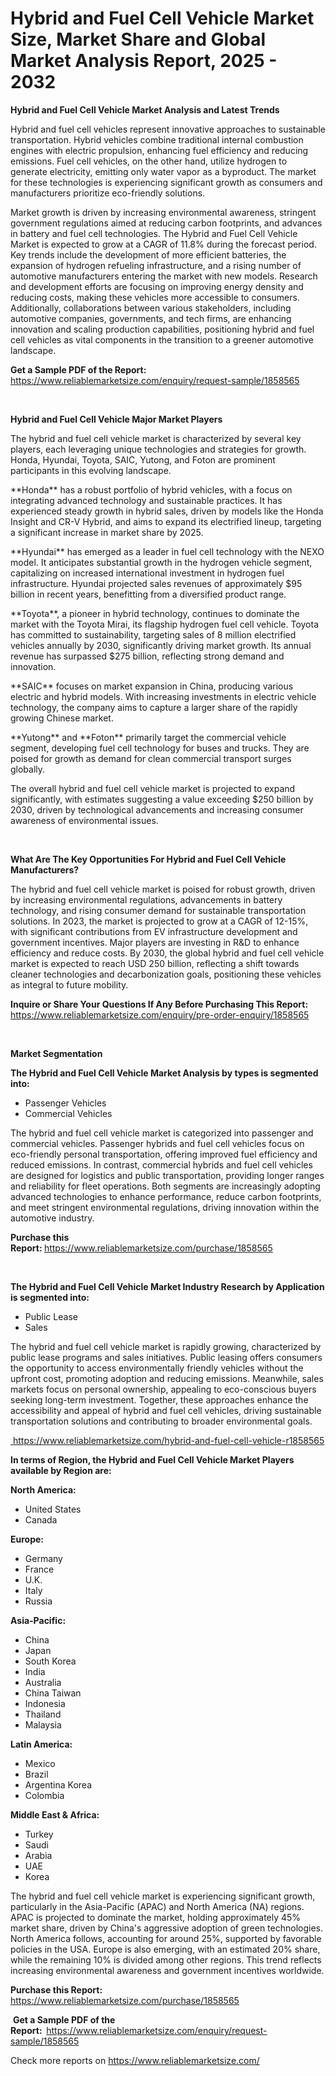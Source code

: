 <p><h1>Hybrid and Fuel Cell Vehicle Market Size, Market Share and Global Market Analysis Report, 2025 - 2032</h1></p><p><strong>Hybrid and Fuel Cell Vehicle Market Analysis and Latest Trends</strong></p>
<p><p>Hybrid and fuel cell vehicles represent innovative approaches to sustainable transportation. Hybrid vehicles combine traditional internal combustion engines with electric propulsion, enhancing fuel efficiency and reducing emissions. Fuel cell vehicles, on the other hand, utilize hydrogen to generate electricity, emitting only water vapor as a byproduct. The market for these technologies is experiencing significant growth as consumers and manufacturers prioritize eco-friendly solutions.</p><p>Market growth is driven by increasing environmental awareness, stringent government regulations aimed at reducing carbon footprints, and advances in battery and fuel cell technologies. The Hybrid and Fuel Cell Vehicle Market is expected to grow at a CAGR of 11.8% during the forecast period. Key trends include the development of more efficient batteries, the expansion of hydrogen refueling infrastructure, and a rising number of automotive manufacturers entering the market with new models. Research and development efforts are focusing on improving energy density and reducing costs, making these vehicles more accessible to consumers. Additionally, collaborations between various stakeholders, including automotive companies, governments, and tech firms, are enhancing innovation and scaling production capabilities, positioning hybrid and fuel cell vehicles as vital components in the transition to a greener automotive landscape.</p></p>
<p><strong>Get a Sample PDF of the Report:&nbsp;</strong> <a href="https://www.reliablemarketsize.com/enquiry/request-sample/1858565?utm_campaign=3223&utm_medium=2&utm_source=Github&utm_content=ia&utm_term=31032025&utm_id=hybrid-and-fuel-cell-vehicle">https://www.reliablemarketsize.com/enquiry/request-sample/1858565</a></p>
<p>&nbsp;</p>
<p><strong>Hybrid and Fuel Cell Vehicle Major Market Players</strong></p>
<p><p>The hybrid and fuel cell vehicle market is characterized by several key players, each leveraging unique technologies and strategies for growth. Honda, Hyundai, Toyota, SAIC, Yutong, and Foton are prominent participants in this evolving landscape.</p><p>**Honda** has a robust portfolio of hybrid vehicles, with a focus on integrating advanced technology and sustainable practices. It has experienced steady growth in hybrid sales, driven by models like the Honda Insight and CR-V Hybrid, and aims to expand its electrified lineup, targeting a significant increase in market share by 2025.</p><p>**Hyundai** has emerged as a leader in fuel cell technology with the NEXO model. It anticipates substantial growth in the hydrogen vehicle segment, capitalizing on increased international investment in hydrogen fuel infrastructure. Hyundai projected sales revenues of approximately $95 billion in recent years, benefitting from a diversified product range.</p><p>**Toyota**, a pioneer in hybrid technology, continues to dominate the market with the Toyota Mirai, its flagship hydrogen fuel cell vehicle. Toyota has committed to sustainability, targeting sales of 8 million electrified vehicles annually by 2030, significantly driving market growth. Its annual revenue has surpassed $275 billion, reflecting strong demand and innovation.</p><p>**SAIC** focuses on market expansion in China, producing various electric and hybrid models. With increasing investments in electric vehicle technology, the company aims to capture a larger share of the rapidly growing Chinese market.</p><p>**Yutong** and **Foton** primarily target the commercial vehicle segment, developing fuel cell technology for buses and trucks. They are poised for growth as demand for clean commercial transport surges globally.</p><p>The overall hybrid and fuel cell vehicle market is projected to expand significantly, with estimates suggesting a value exceeding $250 billion by 2030, driven by technological advancements and increasing consumer awareness of environmental issues.</p></p>
<p>&nbsp;</p>
<p><strong>What Are The Key Opportunities For Hybrid and Fuel Cell Vehicle Manufacturers?</strong></p>
<p><p>The hybrid and fuel cell vehicle market is poised for robust growth, driven by increasing environmental regulations, advancements in battery technology, and rising consumer demand for sustainable transportation solutions. In 2023, the market is projected to grow at a CAGR of 12-15%, with significant contributions from EV infrastructure development and government incentives. Major players are investing in R&D to enhance efficiency and reduce costs. By 2030, the global hybrid and fuel cell vehicle market is expected to reach USD 250 billion, reflecting a shift towards cleaner technologies and decarbonization goals, positioning these vehicles as integral to future mobility.</p></p>
<p><strong>Inquire or Share Your Questions If Any Before Purchasing This Report:</strong> <a href="https://www.reliablemarketsize.com/enquiry/pre-order-enquiry/1858565?utm_campaign=3223&utm_medium=2&utm_source=Github&utm_content=ia&utm_term=31032025&utm_id=hybrid-and-fuel-cell-vehicle">https://www.reliablemarketsize.com/enquiry/pre-order-enquiry/1858565</a></p>
<p>&nbsp;</p>
<p><strong>Market Segmentation</strong></p>
<p><strong>The Hybrid and Fuel Cell Vehicle Market Analysis by types is segmented into:</strong></p>
<p><ul><li>Passenger Vehicles</li><li>Commercial Vehicles</li></ul></p>
<p><p>The hybrid and fuel cell vehicle market is categorized into passenger and commercial vehicles. Passenger hybrids and fuel cell vehicles focus on eco-friendly personal transportation, offering improved fuel efficiency and reduced emissions. In contrast, commercial hybrids and fuel cell vehicles are designed for logistics and public transportation, providing longer ranges and reliability for fleet operations. Both segments are increasingly adopting advanced technologies to enhance performance, reduce carbon footprints, and meet stringent environmental regulations, driving innovation within the automotive industry.</p></p>
<p><strong>Purchase this Report:&nbsp;</strong><a href="https://www.reliablemarketsize.com/purchase/1858565?utm_campaign=3223&utm_medium=2&utm_source=Github&utm_content=ia&utm_term=31032025&utm_id=hybrid-and-fuel-cell-vehicle">https://www.reliablemarketsize.com/purchase/1858565</a></p>
<p>&nbsp;</p>
<p><strong>The Hybrid and Fuel Cell Vehicle Market Industry Research by Application is segmented into:</strong></p>
<p><ul><li>Public Lease</li><li>Sales</li></ul></p>
<p><p>The hybrid and fuel cell vehicle market is rapidly growing, characterized by public lease programs and sales initiatives. Public leasing offers consumers the opportunity to access environmentally friendly vehicles without the upfront cost, promoting adoption and reducing emissions. Meanwhile, sales markets focus on personal ownership, appealing to eco-conscious buyers seeking long-term investment. Together, these approaches enhance the accessibility and appeal of hybrid and fuel cell vehicles, driving sustainable transportation solutions and contributing to broader environmental goals.</p></p>
<p><a href="https://www.reliablemarketsize.com/hybrid-and-fuel-cell-vehicle-r1858565?utm_campaign=3223&utm_medium=2&utm_source=Github&utm_content=ia&utm_term=31032025&utm_id=hybrid-and-fuel-cell-vehicle">&nbsp;https://www.reliablemarketsize.com/hybrid-and-fuel-cell-vehicle-r1858565</a></p>
<p><strong>In terms of Region, the Hybrid and Fuel Cell Vehicle Market Players available by Region are:</strong></p>
<p>
    <p> <strong> North America: </strong>
        <ul>
            <li>United States</li>
            <li>Canada</li>
        </ul>
        </p> 
    <p> <strong> Europe: </strong>
        <ul>
            <li>Germany</li>
            <li>France</li>
            <li>U.K.</li>
            <li>Italy</li>
            <li>Russia</li>
        </ul>
        </p> 
    <p> <strong> Asia-Pacific: </strong>
        <ul>
            <li>China</li>
            <li>Japan</li>
            <li>South Korea</li>
            <li>India</li>
            <li>Australia</li>
            <li>China Taiwan</li>
            <li>Indonesia</li>
            <li>Thailand</li>
            <li>Malaysia</li>
        </ul>
        </p> 
    <p> <strong> Latin America: </strong>
        <ul>
            <li>Mexico</li>
            <li>Brazil</li>
            <li>Argentina Korea</li>
            <li>Colombia</li>
        </ul>
        </p> 
    <p> <strong> Middle East & Africa: </strong>
        <ul>
            <li>Turkey</li>
            <li>Saudi</li>
            <li>Arabia</li>
            <li>UAE</li>
            <li>Korea</li>
        </ul>
    </p>
    </p>
<p><p>The hybrid and fuel cell vehicle market is experiencing significant growth, particularly in the Asia-Pacific (APAC) and North America (NA) regions. APAC is projected to dominate the market, holding approximately 45% market share, driven by China's aggressive adoption of green technologies. North America follows, accounting for around 25%, supported by favorable policies in the USA. Europe is also emerging, with an estimated 20% share, while the remaining 10% is divided among other regions. This trend reflects increasing environmental awareness and government incentives worldwide.</p></p>
<p><strong>Purchase this Report: </strong><a href="https://www.reliablemarketsize.com/purchase/1858565?utm_campaign=3223&utm_medium=2&utm_source=Github&utm_content=ia&utm_term=31032025&utm_id=hybrid-and-fuel-cell-vehicle">https://www.reliablemarketsize.com/purchase/1858565</a></p>
<p>&nbsp;<strong>Get a Sample PDF of the Report:&nbsp;&nbsp;</strong><a href="https://www.reliablemarketsize.com/enquiry/request-sample/1858565?utm_campaign=3223&utm_medium=2&utm_source=Github&utm_content=ia&utm_term=31032025&utm_id=hybrid-and-fuel-cell-vehicle">https://www.reliablemarketsize.com/enquiry/request-sample/1858565</a></p>
<p><strong></strong></p>
<p>Check more reports on <a href="https://www.reliablemarketsize.com/?utm_campaign=3223&utm_medium=2&utm_source=Github&utm_content=ia&utm_term=31032025&utm_id=hybrid-and-fuel-cell-vehicle">https://www.reliablemarketsize.com/</a></p>